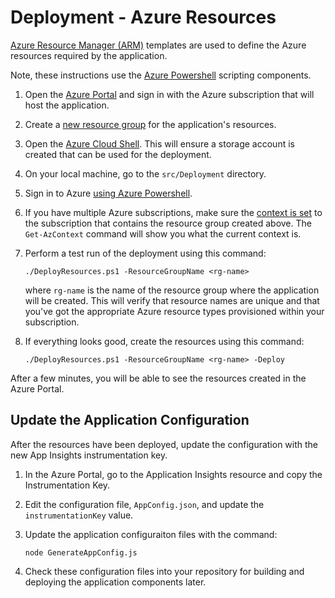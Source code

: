 # Deployment - Azure Resources

[Azure Resource Manager (ARM)](https://docs.microsoft.com/en-us/azure/azure-resource-manager/templates/overview) templates are used to define the Azure resources required by the application. 

Note, these instructions use the [Azure Powershell](https://docs.microsoft.com/en-us/powershell/azure/?view=azps-4.2.0) scripting components.

1. Open the [Azure Portal](https://portal.azure.com) and sign in with the Azure subscription that will host the application.

1. Create a [new resource group](https://docs.microsoft.com/en-us/azure/azure-resource-manager/management/manage-resource-groups-portal) for the application's resources.

1. Open the [Azure Cloud Shell](https://docs.microsoft.com/en-us/azure/cloud-shell/overview). This will ensure a storage account is created that can be used for the deployment.

1. On your local machine, go to the `src/Deployment` directory.

1. Sign in to Azure [using Azure Powershell](https://docs.microsoft.com/en-us/powershell/azure/authenticate-azureps?view=azps-4.2.0).

1. If you have multiple Azure subscriptions, make sure the [context is set](https://docs.microsoft.com/en-us/powershell/azure/context-persistence?view=azps-4.2.0) to the subscription that contains the resource group created above. The `Get-AzContext` command will show you what the current context is.

1. Perform a test run of the deployment using this command:

    ```
    ./DeployResources.ps1 -ResourceGroupName <rg-name>
    ```

    where `rg-name` is the name of the resource group where the application will be created. This will verify that resource names are unique and that you've got the appropriate Azure resource types provisioned within your subscription.

1. If everything looks good, create the resources using this command:

    ```
    ./DeployResources.ps1 -ResourceGroupName <rg-name> -Deploy
    ```

After a few minutes, you will be able to see the resources created in the Azure Portal.

## Update the Application Configuration

After the resources have been deployed, update the configuration with the new App Insights instrumentation key.

1. In the Azure Portal, go to the Application Insights resource and copy the Instrumentation Key.

1. Edit the configuration file, `AppConfig.json`, and update the `instrumentationKey` value.

1. Update the application configuraiton files with the command:

    ```
    node GenerateAppConfig.js
    ```

1. Check these configuration files into your repository for building and deploying the application components later.

